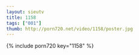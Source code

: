 ```yaml
--- 
layout: sieutv
title: 1158
tags: ["001"]
thumb: http://porn720.net/video/1158/poster.jpg
---
```

{% include porn720 key="1158" %} 
